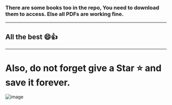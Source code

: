 
### There are some books too in the repo, You need to download them to access. Else all PDFs are working fine.

---

## All the best 😄👍

---

# Also, do not forget give a Star ⭐ and save it forever.

![image](https://github.com/user-attachments/assets/7fcdbe68-4fd6-4320-9376-a8716bec1c14)
